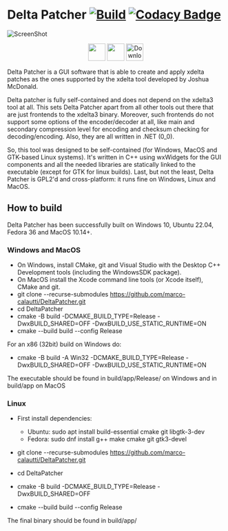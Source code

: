 # Delta Patcher [![Build](https://github.com/marco-calautti/DeltaPatcher/actions/workflows/release.yml/badge.svg)](https://github.com/marco-calautti/DeltaPatcher/actions/workflows/release.yml) [![Codacy Badge](https://app.codacy.com/project/badge/Grade/bdfed52f118c4199ad0d828520f29b61)](https://www.codacy.com/gh/marco-calautti/DeltaPatcher/dashboard?utm_source=github.com&amp;utm_medium=referral&amp;utm_content=marco-calautti/DeltaPatcher&amp;utm_campaign=Badge_Grade) 

![ScreenShot](https://i.imgur.com/dQmTusx.png)

<p align='center'>
<a href='https://github.com/marco-calautti/DeltaPatcher/releases'><img height='40' src='https://img.shields.io/badge/Windows-0078D6?style=for-the-badge&logo=windows&logoColor=white'/></a>
<a href='https://github.com/marco-calautti/DeltaPatcher/releases'><img height='40' src='https://img.shields.io/badge/mac%20os-000000?style=for-the-badge&logo=macos&logoColor=F0F0F0'/></a>
<a href='https://flathub.org/it/apps/io.github.marco_calautti.DeltaPatcher'><img height='40' alt='Download on Flathub' src='https://flathub.org/api/badge?locale=en'/></a>
</p>

Delta Patcher is a GUI software that is able to create and apply xdelta patches as the ones supported by the xdelta tool developed by Joshua McDonald. 

Delta patcher is fully self-contained and does not depend on the xdelta3 tool at all. This sets Delta Patcher apart from all other tools out there that are just frontends to the xdelta3 binary. Moreover, such frontends do not support some options of the encoder/decoder at all, like main and secondary compression level for encoding and checksum checking for decoding/encoding. Also, they are all written in .NET (0_0).

So, this tool was designed to be self-contained (for Windows, MacOS and GTK-based Linux systems). It's written in C++ using wxWidgets for the GUI components and all the needed libraries are statically linked to the executable (except for GTK for linux builds). Last, but not the least, Delta Patcher is GPL2'd and cross-platform: it runs fine on Windows, Linux and MacOS.


## How to build
Delta Patcher has been successfully built on Windows 10, Ubuntu 22.04, Fedora 36 and MacOS 10.14+.

### Windows and MacOS

-   On Windows, install CMake, git and Visual Studio with the Desktop C++ Development tools (including the WindowsSDK package).
-   On MacOS install the Xcode command line tools (or Xcode itself), CMake and git.
-   git clone --recurse-submodules https://github.com/marco-calautti/DeltaPatcher.git
-   cd DeltaPatcher
-   cmake -B build -DCMAKE_BUILD_TYPE=Release -DwxBUILD_SHARED=OFF -DwxBUILD_USE_STATIC_RUNTIME=ON
-   cmake --build build --config Release 

For an x86 (32bit) build on Windows do:
- cmake -B build -A Win32 -DCMAKE_BUILD_TYPE=Release -DwxBUILD_SHARED=OFF -DwxBUILD_USE_STATIC_RUNTIME=ON

The executable should be found in build/app/Release/ on Windows and in build/app on MacOS

### Linux

-   First install dependencies:
    -   Ubuntu: sudo apt install build-essential cmake git libgtk-3-dev
    -   Fedora: sudo dnf install g++ make cmake git gtk3-devel

-   git clone --recurse-submodules https://github.com/marco-calautti/DeltaPatcher.git
-   cd DeltaPatcher
-   cmake -B build -DCMAKE_BUILD_TYPE=Release -DwxBUILD_SHARED=OFF
-   cmake --build build --config Release

The final binary should be found in build/app/
